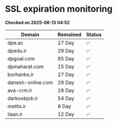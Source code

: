 # SSL expiration monitoring

**Checked on 2025-08-13 04:52**

| Domain | Remained | Status       |
|--------|----------|--------------|
| dpe.ac     | 27 Day   | ✅ |
| dpedu.ir     | 29 Day   | ✅ |
| dpgoal.com     | 85 Day   | ✅ |
| dpmaharat.com     | 15 Day   | ✅ |
| borhanbs.ir     | 27 Day   | ✅ |
| danesh-online.com     | 29 Day   | ✅ |
| ava-crm.ir     | 28 Day   | ✅ |
| darkoobjob.ir     | 54 Day   | ✅ |
| mettis.ir     | 8 Day   | ✅ |
| liaan.ir     | 12 Day   | ✅ |
